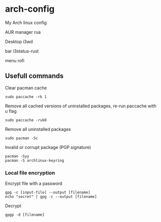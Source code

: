# arch-config
My Arch linux config

AUR manager
rua

Desktop
i3wd

bar
i3status-rust

menu
rofi

## Usefull commands

Clear pacman cache
```
sudo paccache -rk 1
```

Remove all cached versions of uninstalled packages, re-run paccache with u flag
```
sudo paccache -ruk0
```

Remove all uninstalled packages
```
sudo pacman -Sc
```

Invalid or corrupt package (PGP signature)
```
pacman -Syy
pacman -S archlinux-keyring
```

### Local file encryption
Encrypt file with a password
```
gpg -c [input-file] --output [filename]
echo "secret" | gpg -c --output [filename]
```

Decrypt
```
gpgp -d [filename]
```

